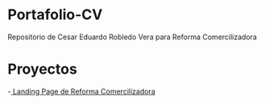 # Portafolio-CV
Repositorio de Cesar Eduardo Robledo Vera para Reforma Comercilizadora

# Proyectos
-[ Landing Page de Reforma Comercilizadora  ](https://prosudocesar.github.io/appReforma/reformacomercializadora)